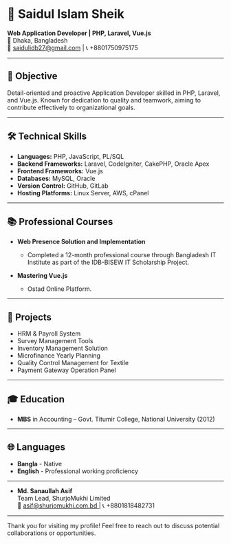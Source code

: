 # 🌟 Saidul Islam Sheik

**Web Application Developer | PHP, Laravel, Vue.js**  
📍 Dhaka, Bangladesh  
📧 [saidulidb27@gmail.com](mailto:saidulidb27@gmail.com) | 📞 +8801750975175  

---

## 🎯 Objective
Detail-oriented and proactive Application Developer skilled in PHP, Laravel, and Vue.js. Known for dedication to quality and teamwork, aiming to contribute effectively to organizational goals.

---

## 🛠️ Technical Skills

- **Languages:** PHP, JavaScript, PL/SQL
- **Backend Frameworks:** Laravel, CodeIgniter, CakePHP, Oracle Apex
- **Frontend Frameworks:** Vue.js
- **Databases:** MySQL, Oracle
- **Version Control:** GitHub, GitLab
- **Hosting Platforms:** Linux Server, AWS, cPanel

---

## 📚 Professional Courses

- **Web Presence Solution and Implementation**  
  - Completed a 12-month professional course through Bangladesh IT Institute as part of the IDB-BISEW IT Scholarship Project.

- **Mastering Vue.js**  
  - Ostad Online Platform.

---

## 🚀 Projects

- HRM & Payroll System
- Survey Management Tools
- Inventory Management Solution
- Microfinance Yearly Planning
- Quality Control Management for Textile
- Payment Gateway Operation Panel

---

## 🎓 Education

- **MBS** in Accounting – Govt. Titumir College, National University (2012)


---

## 🌐 Languages

- **Bangla** - Native  
- **English** - Professional working proficiency  
---
- **Md. Sanaullah Asif**  
  Team Lead, ShurjoMukhi Limited  
  📧 [asif@shurjomukhi.com.bd ](mailto:asif@shurjomukhi.com.bd) | 📞 +8801818482731

---

Thank you for visiting my profile! Feel free to reach out to discuss potential collaborations or opportunities.
